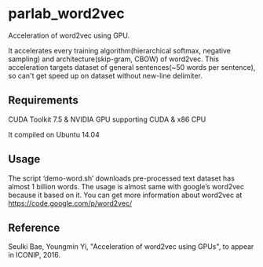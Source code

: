 # parlab_word2vec
Acceleration of word2vec using GPU.

It accelerates every training algorithm(hierarchical softmax, negative sampling) and architecture(skip-gram, CBOW) of word2vec. This acceleration targets dataset of general sentences(~50 words per sentence), so can't get speed up on dataset without new-line delimiter.

Requirements
-------
CUDA Toolkit 7.5 & NVIDIA GPU supporting CUDA & x86 CPU

It compiled on Ubuntu 14.04

Usage
-------
The script ‘demo-word.sh’ downloads pre-processed text dataset has almost 1 billion words.
The usage is almost same with google’s word2vec because it based on it. You can get more information about word2vec at https://code.google.com/p/word2vec/

Reference
-------
Seulki Bae, Youngmin Yi, "Acceleration of word2vec using GPUs", to appear in ICONIP, 2016.
